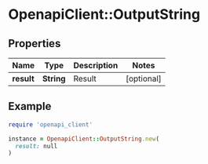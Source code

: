 # OpenapiClient::OutputString

## Properties

| Name | Type | Description | Notes |
| ---- | ---- | ----------- | ----- |
| **result** | **String** | Result | [optional] |

## Example

```ruby
require 'openapi_client'

instance = OpenapiClient::OutputString.new(
  result: null
)
```

